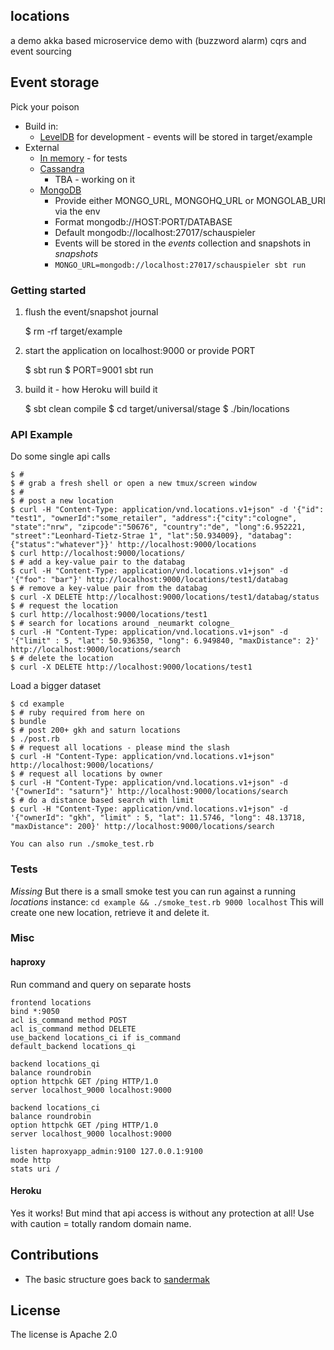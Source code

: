 ## locations

a demo akka based microservice demo with (buzzword alarm) cqrs and event sourcing

## Event storage

Pick your poison

* Build in:
  * [LevelDB](https://github.com/google/leveldb) for development - events will be stored in target/example
* External
  * [In memory](https://github.com/michaelpisula/akka-journal-inmemory) - for tests  
  * [Cassandra](https://github.com/krasserm/akka-persistence-cassandra/)
    * TBA - working on it  
  * [MongoDB](https://github.com/ironfish/akka-persistence-mongo)
    * Provide either MONGO_URL, MONGOHQ_URL or MONGOLAB_URI via the env
    * Format mongodb://HOST:PORT/DATABASE
    * Default mongodb://localhost:27017/schauspieler
    * Events will be stored in the _events_ collection and snapshots in _snapshots_
    * ```MONGO_URL=mongodb://localhost:27017/schauspieler sbt run```

### Getting started

1. flush the event/snapshot journal

    $ rm -rf target/example

2. start the application on localhost:9000 or provide PORT

    $ sbt run
    $ PORT=9001 sbt run

3. build it - how Heroku will build it

    $ sbt clean compile
    $ cd target/universal/stage
    $ ./bin/locations

### API Example

  Do some single api calls

    $ #
    $ # grab a fresh shell or open a new tmux/screen window
    $ #
    $ # post a new location
    $ curl -H "Content-Type: application/vnd.locations.v1+json" -d '{"id": "test1", "ownerId":"some_retailer", "address":{"city":"cologne", "state":"nrw", "zipcode":"50676", "country":"de", "long":6.952221, "street":"Leonhard-Tietz-Strae 1", "lat":50.934009}, "databag":{"status":"whatever"}}' http://localhost:9000/locations
    $ curl http://localhost:9000/locations/
    $ # add a key-value pair to the databag
    $ curl -H "Content-Type: application/vnd.locations.v1+json" -d '{"foo": "bar"}' http://localhost:9000/locations/test1/databag
    $ # remove a key-value pair from the databag
    $ curl -X DELETE http://localhost:9000/locations/test1/databag/status
    $ # request the location
    $ curl http://localhost:9000/locations/test1
    $ # search for locations around _neumarkt cologne_
    $ curl -H "Content-Type: application/vnd.locations.v1+json" -d '{"limit" : 5, "lat": 50.936350, "long": 6.949840, "maxDistance": 2}' http://localhost:9000/locations/search
    $ # delete the location
    $ curl -X DELETE http://localhost:9000/locations/test1

  Load a bigger dataset

    $ cd example
    $ # ruby required from here on
    $ bundle
    $ # post 200+ gkh and saturn locations
    $ ./post.rb
    $ # request all locations - please mind the slash
    $ curl -H "Content-Type: application/vnd.locations.v1+json" http://localhost:9000/locations/
    $ # request all locations by owner
    $ curl -H "Content-Type: application/vnd.locations.v1+json" -d '{"ownerId": "saturn"}' http://localhost:9000/locations/search
    $ # do a distance based search with limit
    $ curl -H "Content-Type: application/vnd.locations.v1+json" -d '{"ownerId": "gkh", "limit" : 5, "lat": 11.5746, "long": 48.13718, "maxDistance": 200}' http://localhost:9000/locations/search

    You can also run ./smoke_test.rb

### Tests

*Missing* But there is a small smoke test you can run against a running _locations_
instance: ```cd example && ./smoke_test.rb 9000 localhost``` This will create one new
location, retrieve it and delete it.

### Misc

#### haproxy

Run command and query on separate hosts

    frontend locations
    bind *:9050
    acl is_command method POST
    acl is_command method DELETE
    use_backend locations_ci if is_command
    default_backend locations_qi

    backend locations_qi
    balance roundrobin
    option httpchk GET /ping HTTP/1.0
    server localhost_9000 localhost:9000

    backend locations_ci
    balance roundrobin
    option httpchk GET /ping HTTP/1.0
    server localhost_9000 localhost:9000

    listen haproxyapp_admin:9100 127.0.0.1:9100
    mode http
    stats uri /

#### Heroku

Yes it works! But mind that api access is without any protection at all! Use with
caution = totally random domain name.

## Contributions

* The basic structure goes back to [sandermak](https://github.com/sandermak/akka-eventsourcing)

## License

The license is Apache 2.0
